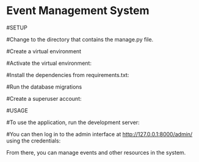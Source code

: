 # Event Management System

#SETUP

#Change to the directory that contains the manage.py file.

#Create a virtual environment

#Activate the virtual environment:

#Install the dependencies from requirements.txt:

#Run the database migrations

#Create a superuser account:

#USAGE

#To use the application, run the development server:

#You can then log in to the admin interface at http://127.0.0.1:8000/admin/ using the credentials:


From there, you can manage events and other resources in the system.
